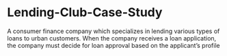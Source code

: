 # Lending-Club-Case-Study
A consumer finance company which specializes in lending various types of loans to urban customers. When the company receives a loan application, the company must decide for loan approval based on the applicant’s profile
